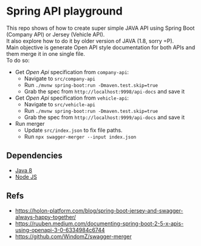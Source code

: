# Spring API playground

This repo shows of how to create super simple JAVA API using Spring Boot (Company API) or Jersey (Vehicle API).<br />
It also explore how to do it by older version of JAVA (1.8, sorry =P).<br />
Main objective is generate Open API style documentation for both APIs and them merge it in one single file.<br />
To do so:

- Get _Open Api_ specification from `company-api`:
  - Navigate to `src/company-api`
  - Run `./mvnw spring-boot:run -Dmaven.test.skip=true`
  - Grab the spec from `http://localhost:9998/api-docs` and save it
- Get _Open Api_ specification from `vehicle-api`:
  - Navigate to `src/vehicle-api`
  - Run `./mvnw spring-boot:run -Dmaven.test.skip=true`
  - Grab the spec from `http://localhost:9999/api-docs` and save it
- Run merger
  - Update `src/index.json` to fix file paths.
  - Run `npx swagger-merger --input index.json`

## Dependencies

- [Java 8](https://docs.aws.amazon.com/corretto/latest/corretto-8-ug/downloads-list.html)
- [Node JS](https://nodejs.org/it)

## Refs

- https://holon-platform.com/blog/spring-boot-jersey-and-swagger-always-happy-together/
- https://ruuben.medium.com/documenting-spring-boot-2-5-x-apis-using-openapi-3-0-6334984c6744
- https://github.com/WindomZ/swagger-merger
